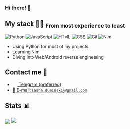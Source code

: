 <h3>Hi there! 👋</h3>

## My stack 👨‍💻	<sub>From most experience to least</sub>

![Python](https://img.shields.io/badge/-Python-%230075a8?logo=python&logoColor=white&style=flat-square) ![JavaScript](https://img.shields.io/badge/-JavaScript-%23e9d54c?logo=javascript&logoColor=white&style=flat-square) ![HTML](https://img.shields.io/badge/-HTML-%23de4b25?logo=html5&logoColor=white&style=flat-square) ![CSS](https://img.shields.io/badge/-CSS-%230174b8?logo=css3&logoColor=white&style=flat-square) ![Git](https://img.shields.io/badge/-Git-%23ea4f32?logo=git&logoColor=white&style=flat-square) ![Nim](https://img.shields.io/badge/-Nim-%23e9c241?logo=nim&logoColor=white&style=flat-square)

* Using Python for most of my projects
* Learning Nim
* Diving into Web/Android reverse engineering

## Contact me 💭
- <a href="https://t.me/falseroses"><img src="https://upload.wikimedia.org/wikipedia/commons/thumb/8/82/Telegram_logo.svg/768px-Telegram_logo.svg.png" width=16 height=16 align="center" /> Telegram (preferred)</a>
- <a href="mailto:sasha.duminskiy@gmail.com">📩 E-mail: `sasha.duminskiy@gmail.com`</a>

## Stats 📊
<img src="https://gpvc.arturio.dev/falseroses" align="center" />
<img src="https://github-readme-stats.vercel.app/api?username=falseroses&show_icons=true&count_private=true&theme=dark">

